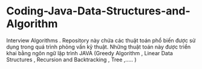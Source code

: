 # Coding-Java-Data-Structures-and-Algorithm
Interview Algorithms . Repository này chứa các thuật toán phổ biến được sử dụng trong quá trình phỏng vấn kỹ thuật. Những thuật toán này được triển khai bằng ngôn ngữ lập trình JAVA (Greedy Algorithm , Linear Data Structures , Recursion and Backtracking , Tree ,..... )
